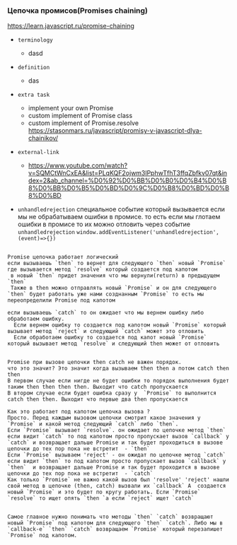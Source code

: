 ### Цепочка промисов(Promises chaining)

https://learn.javascript.ru/promise-chaining

- `terminology`
    - dasd

- `definition`
    - das
- `extra task`
    - implement your own Promise
    - custom implement of Promise class
    - custom implement of Promise.resolve https://stasonmars.ru/javascript/promisy-v-javascript-dlya-chainikov/

- `external-link`
    - https://www.youtube.com/watch?v=SQMCtWnCxEA&list=PLqKQF2ojwm3lPphwTfhT3ffqZbfkv07qt&index=2&ab_channel=%D0%92%D0%BB%D0%B0%D0%B4%D0%B8%D0%BB%D0%B5%D0%BD%D0%9C%D0%B8%D0%BD%D0%B8%D0%BD

- `unhandledrejection` специальное событие который вызывается если мы не обрабатываем ошибки в промисе. то есть если мы
  глотаем ошибки в промисе то их можно отловить через
  событие `unhandledrejection` `window.addEventListener('unhandledrejection', (event)=>{})`

```text

Promise цепочка работает логический
если вызываешь `then` то вернет для следующего `then` новый `Promise` где вызывается метод `resolve` который создается под капотом  
 в новый `then` придет значения что мы вернули(return) в предыдущем `then`
 Также в then можно отправлять новый `Promise` и он для следующего `then` будет работать уже нами созднанным `Promise` то есть мы переопределили Promise под капотом

если вызываешь `catch` то он ожидает что мы вернем ошибку либо обработаем ошибку.
  Если вернем ошибку то создается под капотом новый `Promise` который вызывает метод `reject` и следующий `catch` может это отловить
  Если обработаем ошибку то создается под капот новый `Promise` который вызывает метод `resolve` и следующий then может от отловить
  
  
Promise при вызове цепочки then catch не важен порядок. 
что это значит? Это значит когда вызываем then then а потом catch then then 
В первом случае если нигде не будет ошибки то порядок выполнения будет таким then then then then. Выходит что catch пропускается
В втором случае если будет ошибка сразу у  `Promise` то выполнится catch then then. Выходит что первые два then пропускается 

Как это работает под капотом цепочка вызова ? 
Просто. Перед каждым вызовом цепочки смотрит какое значения у `Promise` и какой метод следующий `catch` либо `then`.
Если `Promise` вызывает `resolve`. он ожидает по цепочке метод `then` если видит `catch` то под капотом просто пропускает вызов `callback` у `catch` и возвращает дальше Promise и так будет проходиться в вызове цепочки до тех пор пока не встретит  - `then` 
Если `Promise` вызываем 'reject' - он ожидат по цепочке метод `catch` если видит `then` то под капотом просто пропускает вызов `callback` у `then`  и возвращает дальше Promise и так будет проходится в вызове цепочки до тех пор пока не встретит  - `catch`
Как только `Promise` не важно какой вызов был 'resolve' 'reject' нашли свой метод в цепочке (then, catch) вызвали их `callback` А  создается новый `Promise` и это будет по кругу работать. Если `Promise` `resolve` то ищет опять `then `а если `reject` ищет `catch`


Самое главное нужно понимать что методы `then` `catch` возвращают новый `Promise` под капотом для следующего `then` `catch`. Либо мы в `callback-e` `then` `catch` возвращаем `Promise` который перезапишет `Promise` под капотом. 

```
